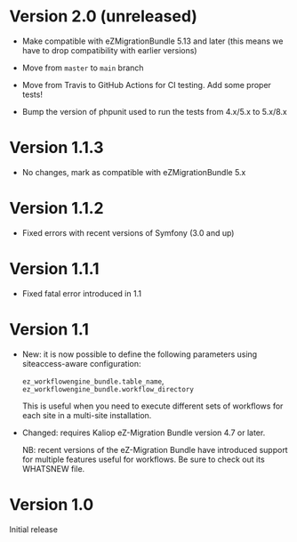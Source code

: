 Version 2.0 (unreleased)
========================

* Make compatible with eZMigrationBundle 5.13 and later (this means we have to drop compatibility with earlier versions)

* Move from `master` to `main` branch

* Move from Travis to GitHub Actions for CI testing. Add some proper tests!

* Bump the version of phpunit used to run the tests from 4.x/5.x to 5.x/8.x


Version 1.1.3
=============

* No changes, mark as compatible with eZMigrationBundle 5.x


Version 1.1.2
=============

* Fixed errors with recent versions of Symfony (3.0 and up)


Version 1.1.1
=============

* Fixed fatal error introduced in 1.1


Version 1.1
===========

* New: it is now possible to define the following parameters using siteaccess-aware configuration:

    `ez_workflowengine_bundle.table_name`, `ez_workflowengine_bundle.workflow_directory`

    This is useful when you need to execute different sets of workflows for each site in a multi-site installation.

* Changed: requires Kaliop eZ-Migration Bundle version 4.7 or later.

    NB: recent versions of the eZ-Migration Bundle have introduced support for multiple features useful for
    workflows. Be sure to check out its WHATSNEW file.


Version 1.0
===========

Initial release
